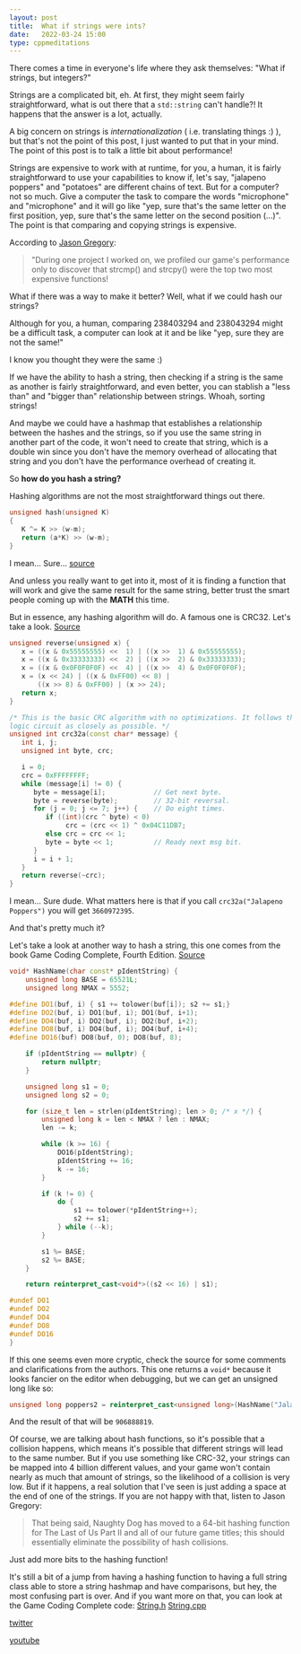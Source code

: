 ```yaml
---
layout: post
title:  What if strings were ints?
date:   2022-03-24 15:00
type: cppmeditations
---
```


There comes a time in everyone's life where they ask themselves: "What if strings, but integers?"

Strings are a complicated bit, eh. At first, they might seem fairly straightforward, what is out there that a `std::string` can't handle?! It happens that the answer is a lot, actually.

A big concern on strings is *internationalization* ( i.e. translating things :) ), but that's not the point of this post, I just wanted to put that in your mind. The point of this post is to talk a little bit about performance!

Strings are expensive to work with at runtime, for you, a human, it is fairly straightforward to use your capabilities to know if, let's say, "jalapeno poppers" and "potatoes" are different chains of text. But for a computer? not so much. Give a computer the task to compare the words "microphone" and "microphone" and it will go like "yep, sure that's the same letter on the first position, yep, sure that's the same letter on the second position (...)". The point is that comparing and copying strings is expensive.

According to [Jason Gregory](https://www.gameenginebook.com/):
> "During one project I worked on, we profiled our game's performance only to discover that strcmp() and strcpy() were the top two most expensive functions!

What if there was a way to make it better? Well, what if we could hash our strings?

Although for you, a human, comparing 238403294 and 238043294 might be a difficult task, a computer can look at it and be like "yep, sure they are not the same!"

I know you thought they were the same :)

If we have the ability to hash a string, then checking if a string is the same as another is fairly straightforward, and even better, you can stablish a "less than" and "bigger than" relationship between strings. Whoah, sorting strings!

And maybe we could have a hashmap that establishes a relationship between the hashes and the strings, so if you use the same string in another part of the code, it won't need to create that string, which is a double win since you don't have the memory overhead of allocating that string and you don't have the performance overhead of creating it.

So **how do you hash a string?**

Hashing algorithms are not the most straightforward things out there.

```cpp
unsigned hash(unsigned K)
{
   K ^= K >> (w-m); 
   return (a*K) >> (w-m);
}
```

I mean... Sure... [source](https://en.wikipedia.org/wiki/Hash_function#Multiplicative_hashing)

And unless you really want to get into it, most of it is finding a function that will work and give the same result for the same string, better trust the smart people coming up with the **MATH** this time.

But in essence, any hashing algorithm will do. A famous one is CRC32. Let's take a look. [Source](https://stackoverflow.com/questions/34153765/generate-checksum-for-string)

```cpp
unsigned reverse(unsigned x) {
   x = ((x & 0x55555555) <<  1) | ((x >>  1) & 0x55555555);
   x = ((x & 0x33333333) <<  2) | ((x >>  2) & 0x33333333);
   x = ((x & 0x0F0F0F0F) <<  4) | ((x >>  4) & 0x0F0F0F0F);
   x = (x << 24) | ((x & 0xFF00) << 8) |
       ((x >> 8) & 0xFF00) | (x >> 24);
   return x;
}

/* This is the basic CRC algorithm with no optimizations. It follows the
logic circuit as closely as possible. */
unsigned int crc32a(const char* message) {
   int i, j;
   unsigned int byte, crc;

   i = 0;
   crc = 0xFFFFFFFF;
   while (message[i] != 0) {
      byte = message[i];            // Get next byte.
      byte = reverse(byte);         // 32-bit reversal.
      for (j = 0; j <= 7; j++) {    // Do eight times.
         if ((int)(crc ^ byte) < 0)
              crc = (crc << 1) ^ 0x04C11DB7;
         else crc = crc << 1;
         byte = byte << 1;          // Ready next msg bit.
      }
      i = i + 1;
   }
   return reverse(~crc);
}
```

I mean... Sure dude. What matters here is that if you call `crc32a("Jalapeno Poppers")` you will get `3660972395`. 

And that's pretty much it? 

Let's take a look at another way to hash a string, this one comes from the book Game Coding Complete, Fourth Edition. [Source](https://github.com/MikeMcShaffry/gamecode4/blob/master/Source/GCC4/Utilities/String.cpp)

```cpp
void* HashName(char const* pIdentString) {
	unsigned long BASE = 65521L;
	unsigned long NMAX = 5552;

#define DO1(buf, i) { s1 += tolower(buf[i]); s2 += s1;}
#define DO2(buf, i) DO1(buf, i); DO1(buf, i+1);
#define DO4(buf, i) DO2(buf, i); DO2(buf, i+2);
#define DO8(buf, i) DO4(buf, i); DO4(buf, i+4);
#define DO16(buf) DO8(buf, 0); DO8(buf, 8);

	if (pIdentString == nullptr) {
		return nullptr;
	}

	unsigned long s1 = 0;
	unsigned long s2 = 0;

	for (size_t len = strlen(pIdentString); len > 0; /* x */) {
		unsigned long k = len < NMAX ? len : NMAX;
		len -= k;

		while (k >= 16) {
			DO16(pIdentString);
			pIdentString += 16;
			k -= 16;
		}

		if (k != 0) {
			do {
				s1 += tolower(*pIdentString++);
				s2 += s1;
			} while (--k);
		}

		s1 %= BASE;
		s2 %= BASE;
	}

	return reinterpret_cast<void*>((s2 << 16) | s1);

#undef DO1
#undef DO2
#undef DO4
#undef DO8
#undef DO16
}
```

If this one seems even more cryptic, check the source for some comments and clarifications from the authors. This one returns a `void*` because it looks fancier on the editor when debugging, but we can get an unsigned long like so:

```cpp
unsigned long poppers2 = reinterpret_cast<unsigned long>(HashName("Jalapeno Poppers"));
```

And the result of that will be `906888819`.

Of course, we are talking about hash functions, so it's possible that a collision happens, which means it's possible that different strings will lead to the same number. But if you use something like CRC-32, your strings can be mapped into 4 billion different values, and your game won't contain nearly as much that amount of strings, so the likelihood of a collision is very low. But if it happens, a real solution that I've seen is just adding a space at the end of one of the strings. If you are not happy with that, listen to Jason Gregory:

> That being said, Naughty Dog has moved to a 64-bit hashing function for The Last of Us Part II and all of our future game titles; this should essentially eliminate the possibility of hash collisions.

Just add more bits to the hashing function!

It's still a bit of a jump from having a hashing function to having a full string class able to store a string hashmap and have comparisons, but hey, the most confusing part is over. And if you want more on that, you can look at the Game Coding Complete code: [String.h](https://github.com/MikeMcShaffry/gamecode4/blob/master/Source/GCC4/Utilities/String.h) [String.cpp](https://github.com/MikeMcShaffry/gamecode4/blob/master/Source/GCC4/Utilities/String.cpp)

[twitter](https://twitter.com/guilhermepo2)

[youtube](https://www.youtube.com/channel/UCOIlr-LtVmaIRdI0oe2lthg)